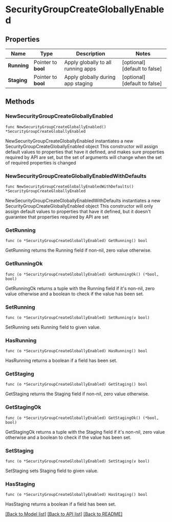 # SecurityGroupCreateGloballyEnabled

## Properties

Name | Type | Description | Notes
------------ | ------------- | ------------- | -------------
**Running** | Pointer to **bool** | Apply globally to all running apps | [optional] [default to false]
**Staging** | Pointer to **bool** | Apply globally during app staging | [optional] [default to false]

## Methods

### NewSecurityGroupCreateGloballyEnabled

`func NewSecurityGroupCreateGloballyEnabled() *SecurityGroupCreateGloballyEnabled`

NewSecurityGroupCreateGloballyEnabled instantiates a new SecurityGroupCreateGloballyEnabled object
This constructor will assign default values to properties that have it defined,
and makes sure properties required by API are set, but the set of arguments
will change when the set of required properties is changed

### NewSecurityGroupCreateGloballyEnabledWithDefaults

`func NewSecurityGroupCreateGloballyEnabledWithDefaults() *SecurityGroupCreateGloballyEnabled`

NewSecurityGroupCreateGloballyEnabledWithDefaults instantiates a new SecurityGroupCreateGloballyEnabled object
This constructor will only assign default values to properties that have it defined,
but it doesn't guarantee that properties required by API are set

### GetRunning

`func (o *SecurityGroupCreateGloballyEnabled) GetRunning() bool`

GetRunning returns the Running field if non-nil, zero value otherwise.

### GetRunningOk

`func (o *SecurityGroupCreateGloballyEnabled) GetRunningOk() (*bool, bool)`

GetRunningOk returns a tuple with the Running field if it's non-nil, zero value otherwise
and a boolean to check if the value has been set.

### SetRunning

`func (o *SecurityGroupCreateGloballyEnabled) SetRunning(v bool)`

SetRunning sets Running field to given value.

### HasRunning

`func (o *SecurityGroupCreateGloballyEnabled) HasRunning() bool`

HasRunning returns a boolean if a field has been set.

### GetStaging

`func (o *SecurityGroupCreateGloballyEnabled) GetStaging() bool`

GetStaging returns the Staging field if non-nil, zero value otherwise.

### GetStagingOk

`func (o *SecurityGroupCreateGloballyEnabled) GetStagingOk() (*bool, bool)`

GetStagingOk returns a tuple with the Staging field if it's non-nil, zero value otherwise
and a boolean to check if the value has been set.

### SetStaging

`func (o *SecurityGroupCreateGloballyEnabled) SetStaging(v bool)`

SetStaging sets Staging field to given value.

### HasStaging

`func (o *SecurityGroupCreateGloballyEnabled) HasStaging() bool`

HasStaging returns a boolean if a field has been set.


[[Back to Model list]](../README.md#documentation-for-models) [[Back to API list]](../README.md#documentation-for-api-endpoints) [[Back to README]](../README.md)


